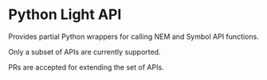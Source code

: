 # Python Light API

Provides partial Python wrappers for calling NEM and Symbol API functions.

Only a subset of APIs are currently supported.

PRs are accepted for extending the set of APIs.

